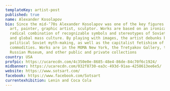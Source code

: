 ```yaml
---
templateKey: artist-post
published: true
name: Alexander Kosolapov
bio: Since the mid-‘70s Alexander Kosolapov was one of the key figures of social
  art, painter, graphic artist, sculptor. Works are based on an ironically
  radical combination of recognizable symbols and stereotypes of Soviet ideology
  and global mass culture. By playing with images, the artist debunks both the
  political Soviet myth-making, as well as the capitalist fetishism of
  commodities. Works are in the MOMA New York, the Tretyakov Gallery, the
  Russian Museum, and other public and private collections
country: USA
profpic: https://ucarecdn.com/4c350e0e-8685-48e4-86de-84c70f6c1924/
midbanner: https://ucarecdn.com/032f8730-ea3c-493d-91aa-4258613ee6e5/
website: https://www.sotsart.com/
facebook: https://www.facebook.com/Sotsart
currentexhibition: Lenin and Coca Cola
---
```

